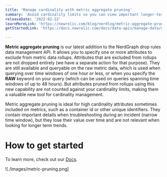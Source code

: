 ```yaml
---
title: 'Manage cardinality with metric aggregate pruning'
summary: 'Avoid cardinality limits so you can view important longer-term trends'
releaseDate: '2022-02-22'
learnMoreLink: 'https://newrelic.com/blog/nerdlog/metric-aggregate-pruning'
getStartedLink: 'https://docs.newrelic.com/docs/data-apis/manage-data/drop-data-using-nerdgraph/#drop-attributes-on-dimensional-metric-rollups'

---
```


**Metric aggregate pruning** is our latest addition to the NerdGraph drop rules data management API. It allows you to specify one or more attributes to exclude from metric data rollups. Attributes that are excluded from rollups are not dropped entirely (we have a separate action for that purpose). They are still available and queryable on the raw metric data, which is used when querying over time windows of one hour or less, or when you specify the **RAW** keyword on your query (which can be used on queries spanning time windows of up to 48 hours). But attributes pruned from rollups using this new capability are not counted against your cardinality limits, making them a valuable new tool for cardinality management.  

Metric aggregate pruning is ideal for high cardinality attributes sometimes included on metrics, such as a container id or other unique identifiers. They contain important details when troubleshooting during an incident (narrow time window), but they lose their value over time and are not relevant when looking for longer term trends.

# How to get started
To learn more, check out our [Docs](https://docs.newrelic.com/docs/data-apis/manage-data/drop-data-using-nerdgraph/#drop-attributes-on-dimensional-metric-rollups).

![./images/metric-pruning.png]
